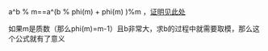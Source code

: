 a^b % m==a^(b % phi(m) + phi(m) )%m ，[证明见此处](http://www.narutoacm.com/archives/a-pow-b-mod-m/)

如果m是质数（那么phi(m)=m-1）且b非常大，求b的过程中就需要取模，那么这个公式就有了意义
